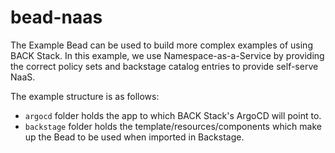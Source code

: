 # bead-naas
The Example Bead can be used to build more complex examples of using BACK Stack. In this example, we use Namespace-as-a-Service by providing the correct policy sets and backstage catalog entries to provide self-serve NaaS.

The example structure is as follows:
- `argocd` folder holds the app to which BACK Stack's ArgoCD will point to.
- `backstage` folder holds the template/resources/components which make up the Bead to be used when imported in Backstage.
